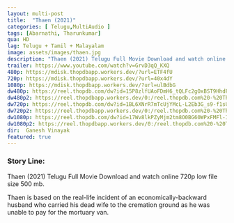 ```yaml
---
layout: multi-post
title:  "Thaen (2021)"
categories: [ Telugu,MultiAudio ]
tags: [Abarnathi, Tharunkumar]
qua: HD
lag: Telugu + Tamil + Malayalam
image: assets/images/thaen.jpg
description: "Thaen (2021) Telugu Full Movie Download and watch online 720p low file size 500 mb."
trailer: https://www.youtube.com/watch?v=GrvD3qQ_KXQ
480p: https://mdisk.thopdbapp.workers.dev/?url=ETF4fU
720p: https://mdisk.thopdbapp.workers.dev/?url=40x4dY
1080p: https://mdisk.thopdbapp.workers.dev/?url=ulBdbG
dw480p: https://reel.thopdb.com/dw?id=15P8zlfUAoFDmH6_tQLFc2gOxBST9HhdP
dw480p2: https://reel.thopdbapp.workers.dev/0:/reel.thopdb.com%20-%20Thaen%20(2021)%20720p%20SONYLIV%20WEB-DL%20x264%20(AAC%202.0)%20[Tel%20+%20Tam%20+%20Mal]%20ESubs.mkv
dw720p: https://reel.thopdb.com/dw?id=1BL6XNrR7mTcUjYMcL-L2Eb3G_s9-f1sU
dw720p2: https://reel.thopdbapp.workers.dev/0:/reel.thopdb.com%20-%20Thaen%20(2021)%20720p%20HQ%20SONYLIV%20WEB-DL%20x264%20(AAC%202.0)%20[Tel%20+%20Tam%20+%20Mal]%20ESubs.mkv
dw1080p: https://reel.thopdb.com/dw?id=17Wv8lkPZyMjm2tm8O0BG60WPxFMFl-Il
dw1080p2: https://reel.thopdbapp.workers.dev/0:/reel.thopdb.com%20-%20Thaen%20(2021)%201080p%20SONYLIV%20WEB-DL%20x264%20(AAC%202.0)%20[Tel%20+%20Tam%20+%20Mal]%20ESubs.mkv
dir:  Ganesh Vinayak
featured: true
---
```


### Story Line:
Thaen (2021) Telugu Full Movie Download and watch online 720p low file size 500 mb.

Thaen is based on the real-life incident of an economically-backward husband who carried his dead wife to the cremation ground as he was unable to pay for the mortuary van.





